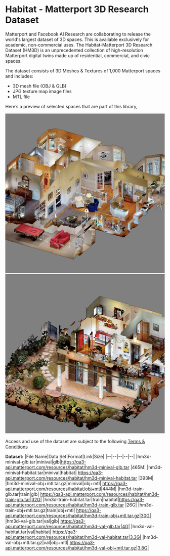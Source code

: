 # Habitat - Matterport 3D Research Dataset

Matterport and Facebook AI Research are collaborating to release the world's largest dataset of 3D spaces. This is available exclusively for academic, non-commercial uses. The Habitat-Matterport 3D Research Dataset (HM3D) is an unprecedented collection of high-resolution Matterport digital twins made up of residential, commercial, and civic spaces.

The dataset consists of 3D Meshes & Textures of 1,000 Matterport spaces and includes:
-   3D mesh file (OBJ & GLB)
-   JPG texture map image files
-   MTL file

Here’s a preview of selected spaces that are part of this library,

![](./images/left.png) ![](./images/right.png)

Access and use of the dataset are subject to the following [Terms & Conditions](https://matterport.com/matterport-end-user-license-agreement-academic-use-model-data)

**Dataset:**
|File Name|Data Set|Format|Link|Size|
|--|--|--|--|--|
|hm3d-minival-glb.tar|minival|glb|https://qa3-api.matterport.com/resources/habitat/hm3d-minival-glb.tar |465M|
|hm3d-minival-habitat.tar|minival|habitat| https://qa3-api.matterport.com/resources/habitat/hm3d-minival-habitat.tar |393M|
|hm3d-minival-obj+mtl.tar.gz|minival|obj+mtl| https://qa3-api.matterport.com/resources/habitat/obj+mtl|444M|
|hm3d-train-glb.tar|train|glb| https://qa3-api.matterport.com/resources/habitat/hm3d-train-glb.tar|32G|
|hm3d-train-habitat.tar|train|habitat|https://qa3-api.matterport.com/resources/habitat/hm3d-train-glb.tar |26G|
|hm3d-train-obj+mtl.tar.gz|train|obj+mtl| https://qa3-api.matterport.com/resources/habitat/hm3d-train-obj+mtl.tar.gz|30G|
|hm3d-val-glb.tar|val|glb| https://qa3-api.matterport.com/resources/habitat/hm3d-val-glb.tar|4G|
|hm3d-val-habitat.tar|val|habitat| https://qa3-api.matterport.com/resources/habitat/hm3d-val-habitat.tar|3.3G|
|hm3d-val-obj+mtl.tar.gz|val|obj+mtl| https://qa3-api.matterport.com/resources/habitat/hm3d-val-obj+mtl.tar.gz|3.8G|

